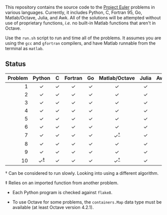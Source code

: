 This repository contains the source code to the [Project Euler](https://projecteuler.net/ "Project Euler") problems in various languages.
Currently, it includes Python, C, Fortran 95, Go, Matlab/Octave, Julia, and Awk.
All of the solutions will be attempted without use of proprietary functions, *i.e.* no built-in Matlab functions that aren't in Octave.

Use the `run.sh` script to run and time all of the problems.
It assumes you are using the `gcc` and `gfortran` compilers, and have Matlab runnable from the terminal as `matlab`.


## Status
| Problem | Python |   C   | Fortran |  Go   | Matlab/Octave | Julia |  Awk  |
|  ---:   |  :---: | :---: |  :---:  | :---: |     :---:     | :---: | :---: |
| 1 | ✓ | ✓ | ✓ | ✓ | ✓ | ✓ | |
| 2 | ✓ | ✓ | ✓ | ✓ | ✓ | ✓ | |
| 3 | ✓ | ✓ | ✓ | ✓ | ✓ | ✓ | |
| 4 | ✓ | ✓ | ✓ | ✓ | ✓ | ✓ | |
| 5 | ✓ | ✓ | ✓ | ✓ | ✓ | ✓ | |
| 6 | ✓ | ✓ | ✓ | ✓ | ✓ | ✓ | |
| 7 | ✓ | ✓ | ✓ | ✓ | ✓<sup>[†](#slow_program)</sup> | ✓ | |
| 8 | ✓ | ✓ | ✓ | ✓ | ✓ | ✓ | |
| 9 | ✓ | ✓ | ✓ | ✓ | ✓ | ✓ | |
| 10| ✓<sup>[‡](#outside_import)</sup> | ✓ | ✓ | ✓ | ✓<sup>[†](#slow_program)</sup> | ✓ | |

<a name="slow_program">†</a> Can be considered to run slowly. Looking into using a different algorithm.

<a name="outside_import">‡</a> Relies on an imported function from another problem.


* Each Python program is checked against `flake8`.

* To use Octave for some problems, the `containers.Map` data type must be available (at least Octave version 4.2.1).

